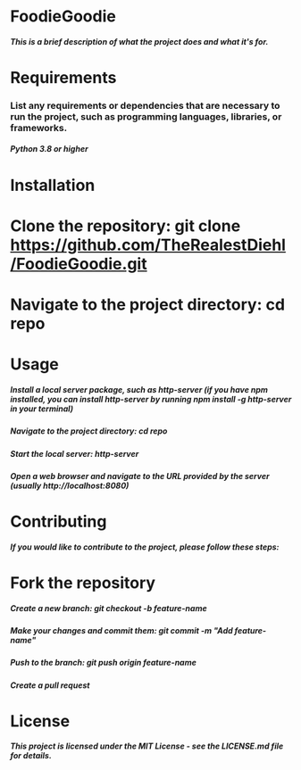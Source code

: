 # FoodieGoodie
##### This is a brief description of what the project does and what it's for.

# Requirements
### List any requirements or dependencies that are necessary to run the project, such as programming languages, libraries, or frameworks.
##### Python 3.8 or higher

# Installation

# Clone the repository: git clone https://github.com/TheRealestDiehl/FoodieGoodie.git
# Navigate to the project directory: cd repo



# Usage
##### Install a local server package, such as http-server (if you have npm installed, you can install http-server by running npm install -g http-server in your terminal)
##### Navigate to the project directory: cd repo
##### Start the local server: http-server
##### Open a web browser and navigate to the URL provided by the server (usually http://localhost:8080)


# Contributing
##### If you would like to contribute to the project, please follow these steps:

# Fork the repository
##### Create a new branch: git checkout -b feature-name
##### Make your changes and commit them: git commit -m "Add feature-name"
##### Push to the branch: git push origin feature-name
##### Create a pull request

# License
##### This project is licensed under the MIT License - see the LICENSE.md file for details.